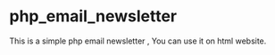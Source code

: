 php_email_newsletter
====================

This is a simple php email newsletter , You can use it on html website.

